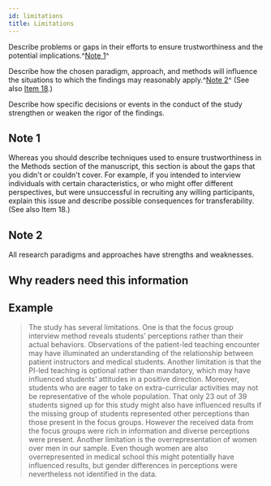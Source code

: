 ```yaml
---
id: limitations
title: Limitations
---
```


Describe problems or gaps in their efforts to ensure trustworthiness and the potential implications.^[Note 1](.)^

Describe how the chosen paradigm, approach, and methods will influence the situations to which the findings may reasonably apply.^[Note 2](.)^ (See also [Item 18](./#integration-with-prior-work-implications-transferability-and-contributions-to-the-field).)

Describe how specific decisions or events in the conduct of the study strengthen or weaken the rigor of the findings.

## Note 1

Whereas you should describe techniques used to ensure trustworthiness in the Methods section of the manuscript, this section is about the gaps that you didn't or couldn't cover. For example, if you intended to interview individuals with certain characteristics, or who might offer different perspectives, but were unsuccessful in recruiting any willing participants, explain this issue and describe possible consequences for transferability. (See also Item 18.)

## Note 2

All research paradigms and approaches have strengths and weaknesses.

## Why readers need this information

## Example

> The study has several limitations. One is that the focus group interview method reveals students’ perceptions rather than their actual behaviors. Observations of the patient-led teaching encounter may have illuminated an understanding of the relationship between patient instructors and medical students. Another limitation is that the PI-led teaching is optional rather than mandatory, which may have influenced students’ attitudes in a positive direction. Moreover, students who are eager to take on extra-curricular activities may not be representative of the whole population. That only 23 out of 39 students signed up for this study might also have influenced results if the missing group of students represented other perceptions than those present in the focus groups. However the received data from the focus groups were rich in information and diverse perceptions were present. Another limitation is the overrepresentation of women over men in our sample. Even though women are also overrepresented in medical school this might potentially have influenced results, but gender differences in perceptions were nevertheless not identified in the data.
